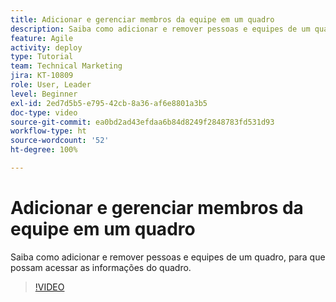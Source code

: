 ```yaml
---
title: Adicionar e gerenciar membros da equipe em um quadro
description: Saiba como adicionar e remover pessoas e equipes de um quadro, para que possam acessar as informações do quadro.
feature: Agile
activity: deploy
type: Tutorial
team: Technical Marketing
jira: KT-10809
role: User, Leader
level: Beginner
exl-id: 2ed7d5b5-e795-42cb-8a36-af6e8801a3b5
doc-type: video
source-git-commit: ea0bd2ad43efdaa6b84d8249f2848783fd531d93
workflow-type: ht
source-wordcount: '52'
ht-degree: 100%

---
```


# Adicionar e gerenciar membros da equipe em um quadro

Saiba como adicionar e remover pessoas e equipes de um quadro, para que possam acessar as informações do quadro.

>[!VIDEO](https://video.tv.adobe.com/v/346808/?quality=12&learn=on)
